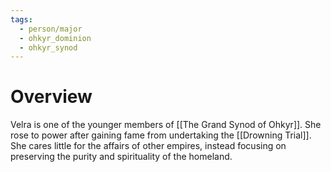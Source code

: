 ```yaml
---
tags:
  - person/major
  - ohkyr_dominion
  - ohkyr_synod
---
```

# Overview
Velra is one of the younger members of [[The Grand Synod of Ohkyr]]. She rose to power after gaining fame from undertaking the [[Drowning Trial]]. She cares little for the affairs of other empires, instead focusing on preserving the purity and spirituality of the homeland.